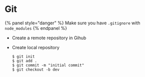 # Git

{% panel style="danger" %}
  Make sure you have `.gitignore` with `node_modules`
{% endpanel %}

* Create a remote repository in Gihub

* Create local repository

  ```
  $ git init
  $ git add .
  $ git commit -m "initial commit"
  $ git checkout -b dev
  ```



